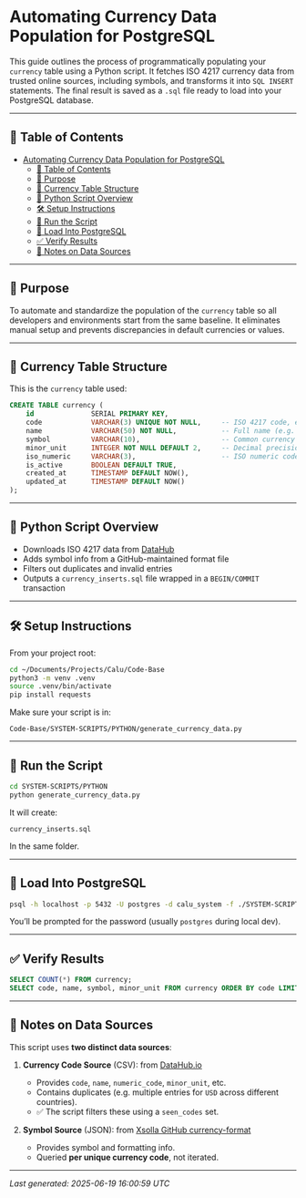 # Automating Currency Data Population for PostgreSQL

This guide outlines the process of programmatically populating your `currency` table using a Python script. It fetches ISO 4217 currency data from trusted online sources, including symbols, and transforms it into `SQL INSERT` statements. The final result is saved as a `.sql` file ready to load into your PostgreSQL database.

---

## 📌 Table of Contents

- [Automating Currency Data Population for PostgreSQL](#automating-currency-data-population-for-postgresql)
  - [📌 Table of Contents](#-table-of-contents)
  - [🎯 Purpose](#-purpose)
  - [🧱 Currency Table Structure](#-currency-table-structure)
  - [🧠 Python Script Overview](#-python-script-overview)
  - [🛠 Setup Instructions](#-setup-instructions)
  - [🚀 Run the Script](#-run-the-script)
  - [🐘 Load Into PostgreSQL](#-load-into-postgresql)
  - [✅ Verify Results](#-verify-results)
  - [📎 Notes on Data Sources](#-notes-on-data-sources)

---

## 🎯 Purpose

To automate and standardize the population of the `currency` table so all developers and environments start from the same baseline. It eliminates manual setup and prevents discrepancies in default currencies or values.

---

## 🧱 Currency Table Structure

This is the `currency` table used:

```sql
CREATE TABLE currency (
    id              SERIAL PRIMARY KEY,
    code            VARCHAR(3) UNIQUE NOT NULL,     -- ISO 4217 code, e.g. 'USD', 'EUR'
    name            VARCHAR(50) NOT NULL,           -- Full name (e.g. 'British Pound Sterling')
    symbol          VARCHAR(10),                    -- Common currency symbol, e.g. '£'
    minor_unit      INTEGER NOT NULL DEFAULT 2,     -- Decimal precision (0 = no decimals)
    iso_numeric     VARCHAR(3),                     -- ISO numeric code (e.g. '840' for USD)
    is_active       BOOLEAN DEFAULT TRUE,
    created_at      TIMESTAMP DEFAULT NOW(),
    updated_at      TIMESTAMP DEFAULT NOW()
);
```

---

## 🧠 Python Script Overview

- Downloads ISO 4217 data from [DataHub](https://datahub.io/core/currency-codes/)
- Adds symbol info from a GitHub-maintained format file
- Filters out duplicates and invalid entries
- Outputs a `currency_inserts.sql` file wrapped in a `BEGIN/COMMIT` transaction

---

## 🛠 Setup Instructions

From your project root:

```bash
cd ~/Documents/Projects/Calu/Code-Base
python3 -m venv .venv
source .venv/bin/activate
pip install requests
```

Make sure your script is in:

```
Code-Base/SYSTEM-SCRIPTS/PYTHON/generate_currency_data.py
```

---

## 🚀 Run the Script

```bash
cd SYSTEM-SCRIPTS/PYTHON
python generate_currency_data.py
```

It will create:

```
currency_inserts.sql
```

In the same folder.

---

## 🐘 Load Into PostgreSQL

```bash
psql -h localhost -p 5432 -U postgres -d calu_system -f ./SYSTEM-SCRIPTS/PYTHON/currency_inserts.sql
```

You’ll be prompted for the password (usually `postgres` during local dev).

---

## ✅ Verify Results

```sql
SELECT COUNT(*) FROM currency;
SELECT code, name, symbol, minor_unit FROM currency ORDER BY code LIMIT 10;
```

---

## 📎 Notes on Data Sources

This script uses **two distinct data sources**:

1. **Currency Code Source** (CSV): from [DataHub.io](https://datahub.io/core/currency-codes/)  
   - Provides `code`, `name`, `numeric_code`, `minor_unit`, etc.
   - Contains duplicates (e.g. multiple entries for `USD` across different countries).
   - ✅ The script filters these using a `seen_codes` set.

2. **Symbol Source** (JSON): from [Xsolla GitHub currency-format](https://github.com/xsolla/currency-format)  
   - Provides symbol and formatting info.
   - Queried **per unique currency code**, not iterated.

---

_Last generated: 2025-06-19 16:00:59 UTC_
